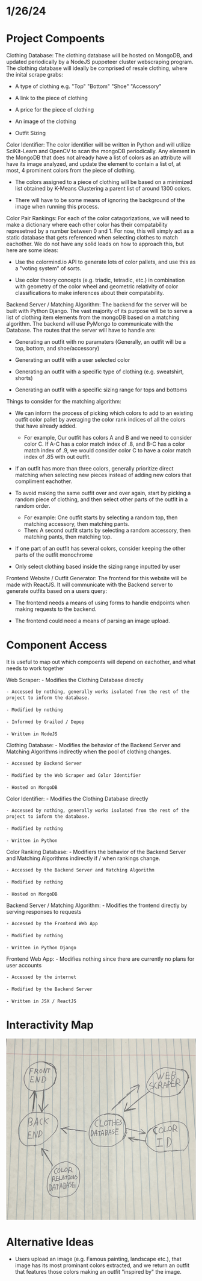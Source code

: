 # 1/26/24

# Project Compoents

Clothing Database: The clothing database will be hosted on MongoDB, and updated periodically by a NodeJS puppeteer cluster webscraping program. The clothing database will ideally be comprised of resale clothing, where the inital scrape grabs: 

- A type of clothing e.g. "Top" "Bottom" "Shoe" "Accessory"

- A link to the piece of clothing

- A price for the piece of clothing

- An image of the clothing

- Outfit Sizing

Color Identifier: The color identifier will be written in Python and will utilize SciKit-Learn and OpenCV to scan the mongoDB periodically. Any element in the MongoDB that does not already have a list of colors as an attribute will have its image analyzed, and update the element to contain a list of, at most, 4 prominent colors from the piece of clothing.

- The colors assigned to a piece of clothing will be based on a minimized list obtained by K-Means Clustering a parent list of around 1300 colors.

- There will have to be some means of ignoring the background of the image when running this process.

Color Pair Rankings: For each of the color catagorizations, we will need to make a dictionary where each other color has their compatability represetned by a number between 0 and 1. For now, this will simply act as a static database that gets referenced when selecting clothes to match eachother. We do not have any solid leads on how to approach this, but here are some ideas:

- Use the colormind.io API to generate lots of color pallets, and use this as a "voting system" of sorts.

- Use color theory concepts (e.g. triadic, tetradic, etc.) in combination with geometry of the color wheel and geometric relativity of color classifications to make inferences about their compatability.

Backend Server / Matching Algorithm: The backend for the server will be built with Python Django. The vast majority of its purpose will be to serve a list of clothing item elements from the mongoDB based on a matching algorithm. The backend will use PyMongo to communicate with the Database. The routes that the server will have to handle are:

- Generating an outfit with no paramaters (Generally, an outfit will be a top, bottom, and shoe/accessory)

- Generating an outfit with a user selected color

- Generating an outfit with a specific type of clothing (e.g. sweatshirt, shorts)

- Generating an outfit with a specific sizing range for tops and bottoms

Things to consider for the matching algorithm:

- We can inform the process of picking which colors to add to an existing outfit color pallet by averaging the color rank indices of all the colors that have already added.
    - For example, Our outfit has colors A and B and we need to consider color C. If A-C has a color match index of .8, and B-C has a color match index of .9, we would consider color C to have a color match index of .85 with out outfit.

- If an outfit has more than three colors, generally prioritize direct matching when selecting new pieces instead of adding new colors that compliment eachother.

- To avoid making the same outfit over and over again, start by picking a random piece of clothing, and then select other parts of the outfit in a random order.
    - For example: One outfit starts by selecting a random top, then matching accessory, then matching pants.
    - Then: A second outfit starts by selecting a random accessory, then matching pants, then matching top.

- If one part of an outfit has several colors, consider keeping the other parts of the outfit monochrome

- Only select clothing based inside the sizing range inputted by user

Frontend Website / Outfit Generator: The frontend for this website will be made with ReactJS. It will communicate with the Backend server to generate outfits based on a users query:

- The frontend needs a means of using forms to handle endpoints when making requests to the backend.

- The frontend could need a means of parsing an image upload.


# Component Access 

It is useful to map out which compoents will depend on eachother, and what needs to work together

Web Scraper:
    - Modifies the Clothing Database directly

    - Accessed by nothing, generally works isolated from the rest of the project to inform the database.

    - Modified by nothing

    - Informed by Grailed / Depop

    - Written in NodeJS

Clothing Database:
    - Modifies the behavior of the Backend Server and Matching Algorithms indirectly when the pool of clothing changes.

    - Accessed by Backend Server

    - Modified by the Web Scraper and Color Identifier

    - Hosted on MongoDB

Color Identifier:
    - Modifies the Clothing Database directly

    - Accessed by nothing, generally works isolated from the rest of the project to inform the database.

    - Modified by nothing

    - Written in Python

Color Ranking Database:
    - Modifiers the behavior of the Backend Server and Matching Algorithms indirectly if / when rankings change.

    - Accessed by the Backend Server and Matching Algorithm

    - Modified by nothing

    - Hosted on MongoDB

Backend Server / Matching Algorithm:
    - Modifies the frontend directly by serving responses to requests

    - Accessed by the Frontend Web App

    - Modified by nothing

    - Written in Python Django

Frontend Web App:
    - Modifies nothing since there are currently no plans for user accounts

    - Accessed by the internet

    - Modified by the Backend Server

    - Written in JSX / ReactJS


# Interactivity Map
![Interactivity Map](../images/interactivity-map.jpeg)
# Alternative Ideas

- Users upload an image (e.g. Famous painting, landscape etc.), that image has its most prominant colors extracted, and we return an outfit that features those colors making an outfit "inspired by" the image.

